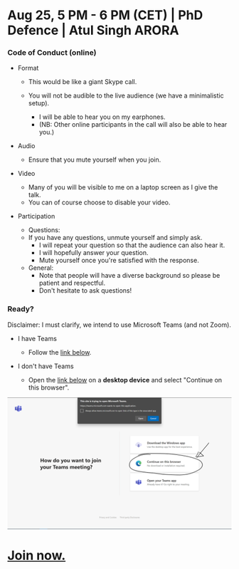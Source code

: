  

 

# Aug 25, 5 PM - 6 PM (CET) | PhD Defence | Atul Singh ARORA



### Code of Conduct (online)

- Format

  - This would be like a giant Skype call.
  - You will not be audible to the live audience (we have a minimalistic setup).

    - I will be able to hear you on my earphones.
    - (NB: Other online participants in the call will also be able to hear you.)

- Audio

  - Ensure that you mute yourself when you join.

- Video

  - Many of you will be visible to me on a laptop screen as I give the talk.
  - You can of course choose to disable your video.

- Participation

  - Questions:
  - If you have any questions, unmute yourself and simply ask.
    - I will repeat your question so that the audience can also hear it.
    - I will hopefully answer your question.
    - Mute yourself once you're satisfied with the response.
  - General:
    - Note that people will have a diverse background so please be patient and respectful.
    - Don't hesitate to ask questions!

###  Ready?

 Disclaimer: I must clarify, we intend to use Microsoft Teams (and not Zoom).

- I have Teams

  - Follow the [link below](https://teams.microsoft.com/l/meetup-join/19%3ameeting_ZTU5OTE3YmUtOTAxNy00NmNlLWFhNzItOGQ2MWIzYWEwOTAy%40thread.v2/0?context=%7b%22Tid%22%3a%2230a5145e-75bd-4212-bb02-8ff9c0ea4ae9%22%2c%22Oid%22%3a%22177174ee-6b1b-4516-80cd-4f0a176800ce%22%7d). 

- I don't have Teams

  * Open the [link below](https://teams.microsoft.com/l/meetup-join/19%3ameeting_ZTU5OTE3YmUtOTAxNy00NmNlLWFhNzItOGQ2MWIzYWEwOTAy%40thread.v2/0?context=%7b%22Tid%22%3a%2230a5145e-75bd-4212-bb02-8ff9c0ea4ae9%22%2c%22Oid%22%3a%22177174ee-6b1b-4516-80cd-4f0a176800ce%22%7d) on a **desktop device** and select "Continue on this browser".

[![link](img/choice.png)](https://teams.microsoft.com/l/meetup-join/19%3ameeting_ZTU5OTE3YmUtOTAxNy00NmNlLWFhNzItOGQ2MWIzYWEwOTAy%40thread.v2/0?context=%7b%22Tid%22%3a%2230a5145e-75bd-4212-bb02-8ff9c0ea4ae9%22%2c%22Oid%22%3a%22177174ee-6b1b-4516-80cd-4f0a176800ce%22%7d)





# [Join now.](https://teams.microsoft.com/l/meetup-join/19%3ameeting_ZTU5OTE3YmUtOTAxNy00NmNlLWFhNzItOGQ2MWIzYWEwOTAy%40thread.v2/0?context=%7b%22Tid%22%3a%2230a5145e-75bd-4212-bb02-8ff9c0ea4ae9%22%2c%22Oid%22%3a%22177174ee-6b1b-4516-80cd-4f0a176800ce%22%7d)